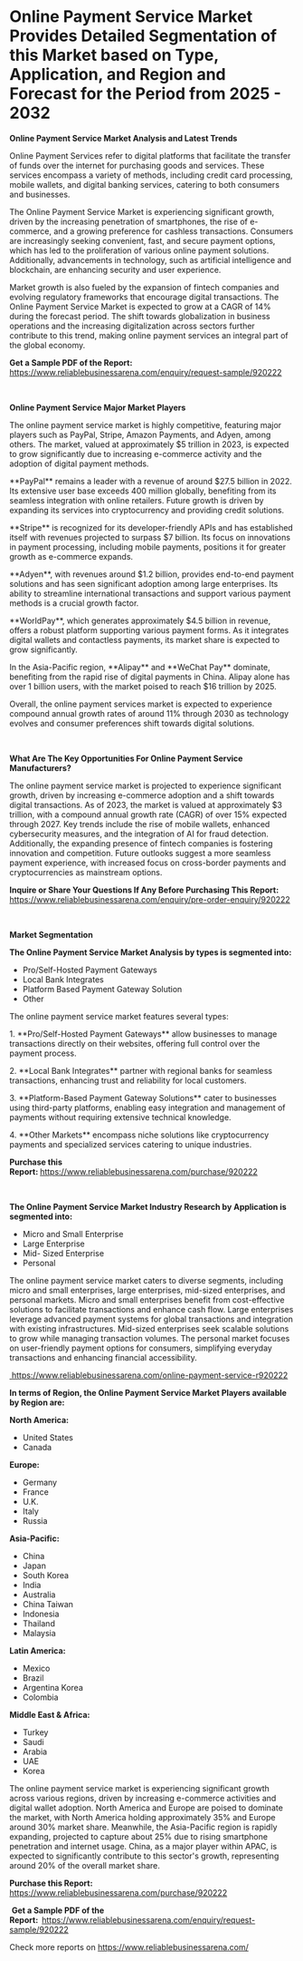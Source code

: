 <p><h1>Online Payment Service Market Provides Detailed Segmentation of this Market based on Type, Application, and Region and Forecast for the Period from 2025 - 2032</h1></p><p><strong>Online Payment Service Market Analysis and Latest Trends</strong></p>
<p><p>Online Payment Services refer to digital platforms that facilitate the transfer of funds over the internet for purchasing goods and services. These services encompass a variety of methods, including credit card processing, mobile wallets, and digital banking services, catering to both consumers and businesses.</p><p>The Online Payment Service Market is experiencing significant growth, driven by the increasing penetration of smartphones, the rise of e-commerce, and a growing preference for cashless transactions. Consumers are increasingly seeking convenient, fast, and secure payment options, which has led to the proliferation of various online payment solutions. Additionally, advancements in technology, such as artificial intelligence and blockchain, are enhancing security and user experience.</p><p>Market growth is also fueled by the expansion of fintech companies and evolving regulatory frameworks that encourage digital transactions. The Online Payment Service Market is expected to grow at a CAGR of 14% during the forecast period. The shift towards globalization in business operations and the increasing digitalization across sectors further contribute to this trend, making online payment services an integral part of the global economy.</p></p>
<p><strong>Get a Sample PDF of the Report:&nbsp;</strong> <a href="https://www.reliablebusinessarena.com/enquiry/request-sample/920222?utm_campaign=2822&utm_medium=2&utm_source=Github&utm_content=ia&utm_term=07032025&utm_id=online-payment-service">https://www.reliablebusinessarena.com/enquiry/request-sample/920222</a></p>
<p>&nbsp;</p>
<p><strong>Online Payment Service Major Market Players</strong></p>
<p><p>The online payment service market is highly competitive, featuring major players such as PayPal, Stripe, Amazon Payments, and Adyen, among others. The market, valued at approximately $5 trillion in 2023, is expected to grow significantly due to increasing e-commerce activity and the adoption of digital payment methods.</p><p>**PayPal** remains a leader with a revenue of around $27.5 billion in 2022. Its extensive user base exceeds 400 million globally, benefiting from its seamless integration with online retailers. Future growth is driven by expanding its services into cryptocurrency and providing credit solutions.</p><p>**Stripe** is recognized for its developer-friendly APIs and has established itself with revenues projected to surpass $7 billion. Its focus on innovations in payment processing, including mobile payments, positions it for greater growth as e-commerce expands.</p><p>**Adyen**, with revenues around $1.2 billion, provides end-to-end payment solutions and has seen significant adoption among large enterprises. Its ability to streamline international transactions and support various payment methods is a crucial growth factor.</p><p>**WorldPay**, which generates approximately $4.5 billion in revenue, offers a robust platform supporting various payment forms. As it integrates digital wallets and contactless payments, its market share is expected to grow significantly.</p><p>In the Asia-Pacific region, **Alipay** and **WeChat Pay** dominate, benefiting from the rapid rise of digital payments in China. Alipay alone has over 1 billion users, with the market poised to reach $16 trillion by 2025.</p><p>Overall, the online payment services market is expected to experience compound annual growth rates of around 11% through 2030 as technology evolves and consumer preferences shift towards digital solutions.</p></p>
<p>&nbsp;</p>
<p><strong>What Are The Key Opportunities For Online Payment Service Manufacturers?</strong></p>
<p><p>The online payment service market is projected to experience significant growth, driven by increasing e-commerce adoption and a shift towards digital transactions. As of 2023, the market is valued at approximately $3 trillion, with a compound annual growth rate (CAGR) of over 15% expected through 2027. Key trends include the rise of mobile wallets, enhanced cybersecurity measures, and the integration of AI for fraud detection. Additionally, the expanding presence of fintech companies is fostering innovation and competition. Future outlooks suggest a more seamless payment experience, with increased focus on cross-border payments and cryptocurrencies as mainstream options.</p></p>
<p><strong>Inquire or Share Your Questions If Any Before Purchasing This Report:</strong> <a href="https://www.reliablebusinessarena.com/enquiry/pre-order-enquiry/920222?utm_campaign=2822&utm_medium=2&utm_source=Github&utm_content=ia&utm_term=07032025&utm_id=online-payment-service">https://www.reliablebusinessarena.com/enquiry/pre-order-enquiry/920222</a></p>
<p>&nbsp;</p>
<p><strong>Market Segmentation</strong></p>
<p><strong>The Online Payment Service Market Analysis by types is segmented into:</strong></p>
<p><ul><li>Pro/Self-Hosted Payment Gateways</li><li>Local Bank Integrates</li><li>Platform Based Payment Gateway Solution</li><li>Other</li></ul></p>
<p><p>The online payment service market features several types: </p><p>1. **Pro/Self-Hosted Payment Gateways** allow businesses to manage transactions directly on their websites, offering full control over the payment process.</p><p>2. **Local Bank Integrates** partner with regional banks for seamless transactions, enhancing trust and reliability for local customers.</p><p>3. **Platform-Based Payment Gateway Solutions** cater to businesses using third-party platforms, enabling easy integration and management of payments without requiring extensive technical knowledge.</p><p>4. **Other Markets** encompass niche solutions like cryptocurrency payments and specialized services catering to unique industries.</p></p>
<p><strong>Purchase this Report:&nbsp;</strong><a href="https://www.reliablebusinessarena.com/purchase/920222?utm_campaign=2822&utm_medium=2&utm_source=Github&utm_content=ia&utm_term=07032025&utm_id=online-payment-service">https://www.reliablebusinessarena.com/purchase/920222</a></p>
<p>&nbsp;</p>
<p><strong>The Online Payment Service Market Industry Research by Application is segmented into:</strong></p>
<p><ul><li>Micro and Small Enterprise</li><li>Large Enterprise</li><li>Mid- Sized Enterprise</li><li>Personal</li></ul></p>
<p><p>The online payment service market caters to diverse segments, including micro and small enterprises, large enterprises, mid-sized enterprises, and personal markets. Micro and small enterprises benefit from cost-effective solutions to facilitate transactions and enhance cash flow. Large enterprises leverage advanced payment systems for global transactions and integration with existing infrastructures. Mid-sized enterprises seek scalable solutions to grow while managing transaction volumes. The personal market focuses on user-friendly payment options for consumers, simplifying everyday transactions and enhancing financial accessibility.</p></p>
<p><a href="https://www.reliablebusinessarena.com/online-payment-service-r920222?utm_campaign=2822&utm_medium=2&utm_source=Github&utm_content=ia&utm_term=07032025&utm_id=online-payment-service">&nbsp;https://www.reliablebusinessarena.com/online-payment-service-r920222</a></p>
<p><strong>In terms of Region, the Online Payment Service Market Players available by Region are:</strong></p>
<p>
    <p> <strong> North America: </strong>
        <ul>
            <li>United States</li>
            <li>Canada</li>
        </ul>
        </p> 
    <p> <strong> Europe: </strong>
        <ul>
            <li>Germany</li>
            <li>France</li>
            <li>U.K.</li>
            <li>Italy</li>
            <li>Russia</li>
        </ul>
        </p> 
    <p> <strong> Asia-Pacific: </strong>
        <ul>
            <li>China</li>
            <li>Japan</li>
            <li>South Korea</li>
            <li>India</li>
            <li>Australia</li>
            <li>China Taiwan</li>
            <li>Indonesia</li>
            <li>Thailand</li>
            <li>Malaysia</li>
        </ul>
        </p> 
    <p> <strong> Latin America: </strong>
        <ul>
            <li>Mexico</li>
            <li>Brazil</li>
            <li>Argentina Korea</li>
            <li>Colombia</li>
        </ul>
        </p> 
    <p> <strong> Middle East & Africa: </strong>
        <ul>
            <li>Turkey</li>
            <li>Saudi</li>
            <li>Arabia</li>
            <li>UAE</li>
            <li>Korea</li>
        </ul>
    </p>
    </p>
<p><p>The online payment service market is experiencing significant growth across various regions, driven by increasing e-commerce activities and digital wallet adoption. North America and Europe are poised to dominate the market, with North America holding approximately 35% and Europe around 30% market share. Meanwhile, the Asia-Pacific region is rapidly expanding, projected to capture about 25% due to rising smartphone penetration and internet usage. China, as a major player within APAC, is expected to significantly contribute to this sector's growth, representing around 20% of the overall market share.</p></p>
<p><strong>Purchase this Report: </strong><a href="https://www.reliablebusinessarena.com/purchase/920222?utm_campaign=2822&utm_medium=2&utm_source=Github&utm_content=ia&utm_term=07032025&utm_id=online-payment-service">https://www.reliablebusinessarena.com/purchase/920222</a></p>
<p>&nbsp;<strong>Get a Sample PDF of the Report:&nbsp;&nbsp;</strong><a href="https://www.reliablebusinessarena.com/enquiry/request-sample/920222?utm_campaign=2822&utm_medium=2&utm_source=Github&utm_content=ia&utm_term=07032025&utm_id=online-payment-service">https://www.reliablebusinessarena.com/enquiry/request-sample/920222</a></p>
<p><strong></strong></p>
<p>Check more reports on <a href="https://www.reliablebusinessarena.com/?utm_campaign=2822&utm_medium=2&utm_source=Github&utm_content=ia&utm_term=07032025&utm_id=online-payment-service">https://www.reliablebusinessarena.com/</a></p>